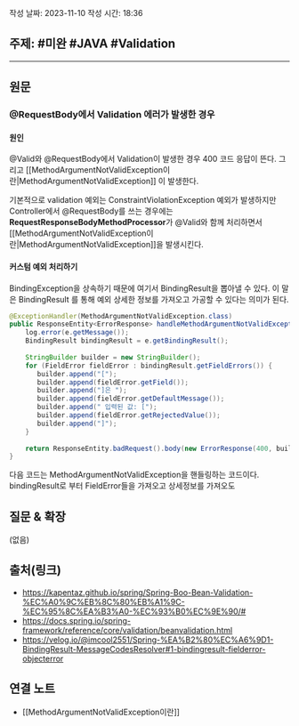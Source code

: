 작성 날짜: 2023-11-10
작성 시간: 18:36

## 주제: #미완 #JAVA #Validation 

----
## 원문

### @RequestBody에서 Validation 에러가 발생한 경우

#### 원인

@Valid와 @RequestBody에서 Validation이 발생한 경우 400 코드 응답이 뜬다. 그리고 [[MethodArgumentNotValidException이란|MethodArgumentNotValidException]] 이 발생한다. 

기본적으로 validation 예외는 ConstraintViolationException 예외가 발생하지만 Controller에서 @RequestBody를 쓰는 경우에는 **RequestResponseBodyMethodProcessor**가 @Valid와 함께 처리하면서 [[MethodArgumentNotValidException이란|MethodArgumentNotValidException]]을 발생시킨다.


#### 커스텀 예외 처리하기

BindingException을 상속하기 때문에 여기서 BindingResult을 뽑아낼 수 있다. 이 말은 BindingResult 를 통해 예외 상세한 정보를 가져오고 가공할 수 있다는 의미가 된다.

```java
@ExceptionHandler(MethodArgumentNotValidException.class)  
public ResponseEntity<ErrorResponse> handleMethodArgumentNotValidException(MethodArgumentNotValidException e) {  
    log.error(e.getMessage());  
    BindingResult bindingResult = e.getBindingResult();  
  
    StringBuilder builder = new StringBuilder();  
    for (FieldError fieldError : bindingResult.getFieldErrors()) {  
       builder.append("[");  
       builder.append(fieldError.getField());  
       builder.append("]은 ");  
       builder.append(fieldError.getDefaultMessage());  
       builder.append(" 입력된 값: [");  
       builder.append(fieldError.getRejectedValue());  
       builder.append("]");  
    }  
  
    return ResponseEntity.badRequest().body(new ErrorResponse(400, builder.toString()));  
}
```

다음 코드는 MethodArgumentNotValidException을 핸들링하는 코드이다. bindingResult로 부터 FieldError들을 가져오고 상세정보를 가져오도





## 질문 & 확장

(없음)

## 출처(링크)
- https://kapentaz.github.io/spring/Spring-Boo-Bean-Validation-%EC%A0%9C%EB%8C%80%EB%A1%9C-%EC%95%8C%EA%B3%A0-%EC%93%B0%EC%9E%90/#
- https://docs.spring.io/spring-framework/reference/core/validation/beanvalidation.html
- https://velog.io/@imcool2551/Spring-%EA%B2%80%EC%A6%9D1-BindingResult-MessageCodesResolver#1-bindingresult-fielderror-objecterror
## 연결 노트
- [[MethodArgumentNotValidException이란]]









